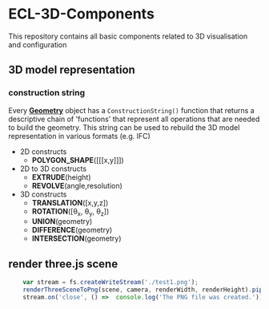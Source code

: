 # ECL-3D-Components
This repository contains all basic components related to 3D visualisation and configuration

## 3D model representation

### construction string
Every [**Geometry**](https://github.com/cmelange/ECL-3D-Components/blob/master/src/3d_model_representation/geometry.ts) object has a `ConstructionString()` function that returns a descriptive chain of 'functions' that represent all operations that are needed to build the geometry. This string can be used to rebuild the 3D model representation in various formats (e.g. IFC)

* 2D constructs
    * **POLYGON_SHAPE**([[[x,y]]])
* 2D to 3D constructs
    * **EXTRUDE**(height)
    * **REVOLVE**(angle,resolution)
* 3D constructs
    * **TRANSLATION**([x,y,z])
    * **ROTATION**([&theta;<sub>x</sub>, &theta;<sub>y</sub>, &theta;<sub>z</sub>])
    * **UNION**(geometry)
    * **DIFFERENCE**(geometry)
    * **INTERSECTION**(geometry)

## render three.js scene

```javascript
    var stream = fs.createWriteStream('./test1.png');
    renderThreeSceneToPng(scene, camera, renderWidth, renderHeight).pipe(stream);
    stream.on('close', () =>  console.log('The PNG file was created.'));
```
